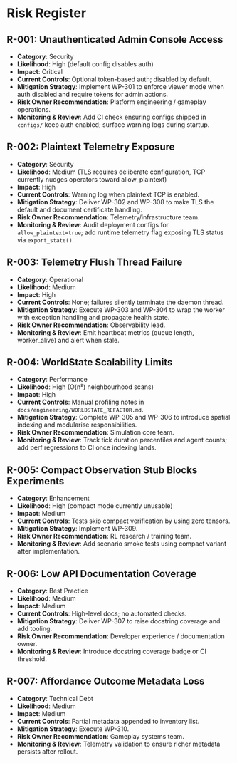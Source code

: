 # Risk Register

## R-001: Unauthenticated Admin Console Access
- **Category**: Security
- **Likelihood**: High (default config disables auth)
- **Impact**: Critical
- **Current Controls**: Optional token-based auth; disabled by default.
- **Mitigation Strategy**: Implement WP-301 to enforce viewer mode when auth disabled and require tokens for admin actions.
- **Risk Owner Recommendation**: Platform engineering / gameplay operations.
- **Monitoring & Review**: Add CI check ensuring configs shipped in `configs/` keep auth enabled; surface warning logs during startup.

## R-002: Plaintext Telemetry Exposure
- **Category**: Security
- **Likelihood**: Medium (TLS requires deliberate configuration, TCP currently nudges operators toward allow_plaintext)
- **Impact**: High
- **Current Controls**: Warning log when plaintext TCP is enabled.
- **Mitigation Strategy**: Deliver WP-302 and WP-308 to make TLS the default and document certificate handling.
- **Risk Owner Recommendation**: Telemetry/infrastructure team.
- **Monitoring & Review**: Audit deployment configs for `allow_plaintext=true`; add runtime telemetry flag exposing TLS status via `export_state()`.

## R-003: Telemetry Flush Thread Failure
- **Category**: Operational
- **Likelihood**: Medium
- **Impact**: High
- **Current Controls**: None; failures silently terminate the daemon thread.
- **Mitigation Strategy**: Execute WP-303 and WP-304 to wrap the worker with exception handling and propagate health state.
- **Risk Owner Recommendation**: Observability lead.
- **Monitoring & Review**: Emit heartbeat metrics (queue length, worker_alive) and alert when stale.

## R-004: WorldState Scalability Limits
- **Category**: Performance
- **Likelihood**: High (O(n²) neighbourhood scans)
- **Impact**: High
- **Current Controls**: Manual profiling notes in `docs/engineering/WORLDSTATE_REFACTOR.md`.
- **Mitigation Strategy**: Complete WP-305 and WP-306 to introduce spatial indexing and modularise responsibilities.
- **Risk Owner Recommendation**: Simulation core team.
- **Monitoring & Review**: Track tick duration percentiles and agent counts; add perf regressions to CI once indexing lands.

## R-005: Compact Observation Stub Blocks Experiments
- **Category**: Enhancement
- **Likelihood**: High (compact mode currently unusable)
- **Impact**: Medium
- **Current Controls**: Tests skip compact verification by using zero tensors.
- **Mitigation Strategy**: Implement WP-309.
- **Risk Owner Recommendation**: RL research / training team.
- **Monitoring & Review**: Add scenario smoke tests using compact variant after implementation.

## R-006: Low API Documentation Coverage
- **Category**: Best Practice
- **Likelihood**: Medium
- **Impact**: Medium
- **Current Controls**: High-level docs; no automated checks.
- **Mitigation Strategy**: Deliver WP-307 to raise docstring coverage and add tooling.
- **Risk Owner Recommendation**: Developer experience / documentation owner.
- **Monitoring & Review**: Introduce docstring coverage badge or CI threshold.

## R-007: Affordance Outcome Metadata Loss
- **Category**: Technical Debt
- **Likelihood**: Medium
- **Impact**: Medium
- **Current Controls**: Partial metadata appended to inventory list.
- **Mitigation Strategy**: Execute WP-310.
- **Risk Owner Recommendation**: Gameplay systems team.
- **Monitoring & Review**: Telemetry validation to ensure richer metadata persists after rollout.


